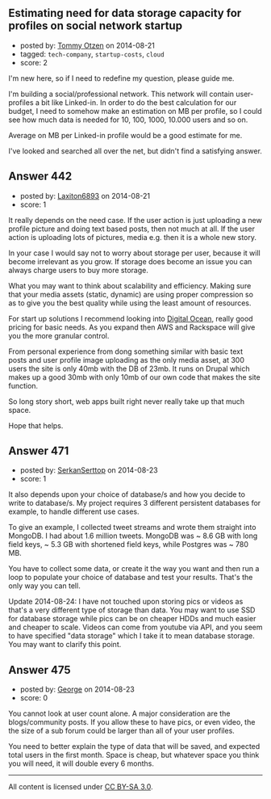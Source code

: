 ## Estimating need for data storage capacity for profiles on social network startup

- posted by: [Tommy Otzen](https://stackexchange.com/users/4026382/tommy-otzen) on 2014-08-21
- tagged: `tech-company`, `startup-costs`, `cloud`
- score: 2

I'm new here, so if I need to redefine my question, please guide me.

I'm building a social/professional network. This network will contain user-profiles a bit like Linked-in. In order to do the best calculation for our budget, I need to somehow make an estimation on MB per profile, so I could see how much data is needed for 10, 100, 1000, 10.000 users and so on.

Average on MB per Linked-in profile would be a good estimate for me. 

I've looked and searched all over the net, but didn't find a satisfying answer.



## Answer 442

- posted by: [Laxiton6893](https://stackexchange.com/users/2181902/laxiton6893) on 2014-08-21
- score: 1

<p>It really depends on the need case. If the user action is just uploading a new profile picture and doing text based posts, then not much at all. If the user action is uploading lots of pictures, media e.g. then it is a whole new story. </p>

<p>In your case I would say not to worry about storage per user, because it will become irrelevant as you grow. If storage does become an issue you can always charge users to buy more storage. </p>

<p>What you may want to think about scalability and efficiency. Making sure that your media assets (static, dynamic) are using proper compression so as to give you the best quality while using the least amount of resources.</p>

<p>For start up solutions I recommend looking into <a href="https://www.digitalocean.com/" rel="nofollow">Digital Ocean</a>, really good pricing for basic needs. As you expand then AWS and Rackspace will give you the more granular control.  </p>

<p>From personal experience from dong something similar with basic text posts and user profile image uploading as the only media asset, at 300 users the site is only 40mb with the DB of 23mb. It runs on Drupal which makes up a good 30mb with only 10mb of our own code that makes the site function. </p>

<p>So long story short, web apps built right never really take up that much space. </p>

<p>Hope that helps. </p>



## Answer 471

- posted by: [SerkanSerttop](https://stackexchange.com/users/4509857/serkanserttop) on 2014-08-23
- score: 1

It also depends upon your choice of database/s and how you decide to write to database/s. My project requires 3 different persistent databases for example, to handle different use cases.

To give an example, I collected tweet streams and wrote them straight into MongoDB.
I had about 1.6 million tweets.
MongoDB was ~ 8.6 GB with long field keys, ~ 5.3 GB with shortened field keys, while Postgres was ~ 780 MB.

You have to collect some data, or create it the way you want and then run a loop to populate your choice of database and test your results. That's the only way you can tell.

Update 2014-08-24:
I have not touched upon storing pics or videos as that's a very different type of storage than data. You may want to use SSD for database storage while pics can be on cheaper HDDs and much easier and cheaper to scale. Videos can come from youtube via API, and you seem to have  specified "data storage" which I take it to mean database storage. You may want to clarify this point.


## Answer 475

- posted by: [George](https://stackexchange.com/users/3516499/george) on 2014-08-23
- score: 0

You cannot look at user count alone.  A major consideration are the blogs/community posts.  If you allow these to have pics, or even video, the the size of a sub forum could be larger than all of your user profiles.

You need to better explain the type of data that will be saved, and expected total users in the first month.  Space is cheap, but whatever space you think you will need, it will double every 6 months.



---

All content is licensed under [CC BY-SA 3.0](https://creativecommons.org/licenses/by-sa/3.0/).
